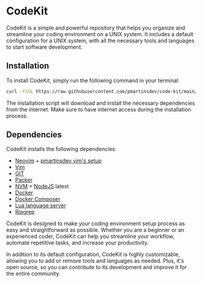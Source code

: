 # CodeKit

CodeKit is a simple and powerful repository that helps you organize and streamline your coding environment on a UNIX system. It includes a default configuration for a UNIX system, with all the necessary tools and languages to start software development.

## Installation

To install CodeKit, simply run the following command in your terminal:

```bash
curl -fsSL https://raw.githubusercontent.com/pmartinsdev/code-kit/main/install.sh | sh
```

The installation script will download and install the necessary dependencies from the internet. Make sure to have internet access during the installation process.

## Dependencies

CodeKit installs the following dependencies:

- [Neovim](https://neovim.io/) + [pmartinsdev vim's setup](https://github.com/pmartinsdev/.nvim)
- [Vim](https://www.vim.org/)
- [GIT](https://git-scm.com/)
- [Packer](https://github.com/wbthomason/packer.nvim)
- [NVM](https://github.com/nvm-sh/nvm) + [NodeJS](https://nodejs.org/) latest
- [Docker](https://www.docker.com/)
- [Docker Composer](https://docs.docker.com/compose/)
- [Lua language server](https://github.com/sumneko/lua-language-server)
- [Ripgrep](https://github.com/BurntSushi/ripgrep)

CodeKit is designed to make your coding environment setup process as easy and straightforward as possible. Whether you are a beginner or an experienced coder, CodeKit can help you streamline your workflow, automate repetitive tasks, and increase your productivity.

In addition to its default configuration, CodeKit is highly customizable, allowing you to add or remove tools and languages as needed. Plus, it's open source, so you can contribute to its development and improve it for the entire community.
